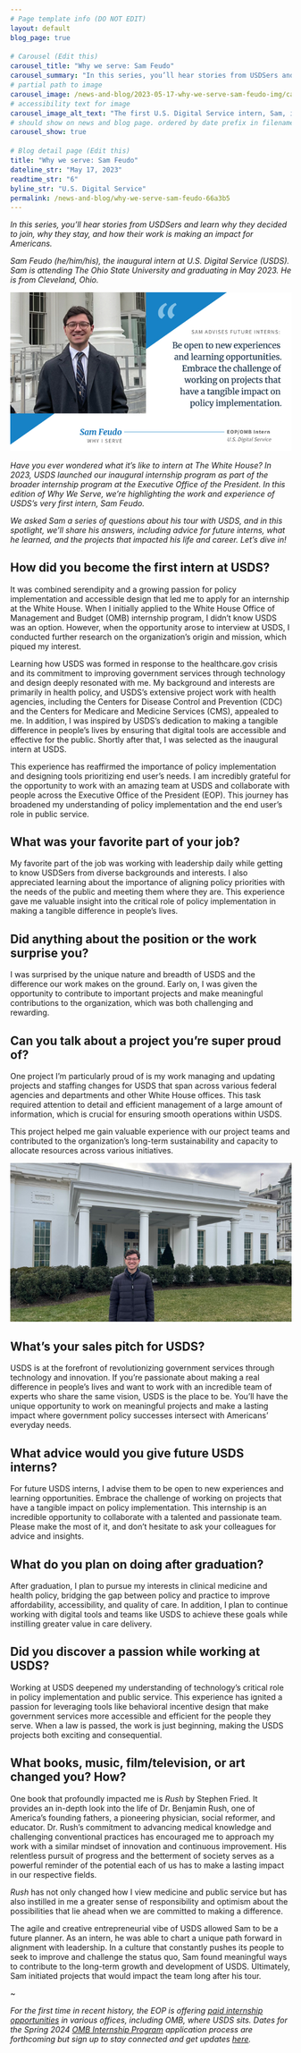 ```yaml
---
# Page template info (DO NOT EDIT)
layout: default
blog_page: true

# Carousel (Edit this)
carousel_title: "Why we serve: Sam Feudo"
carousel_summary: "In this series, you’ll hear stories from USDSers and learn why they decided to join, why they stay, and how their work is making an impact for Americans."
# partial path to image
carousel_image: /news-and-blog/2023-05-17-why-we-serve-sam-feudo-img/carousel-why-we-serve-feudo.jpg
# accessibility text for image
carousel_image_alt_text: "The first U.S. Digital Service intern, Sam, is standing in front of a U.S. government building."
# should show on news and blog page. ordered by date prefix in filename
carousel_show: true

# Blog detail page (Edit this)
title: "Why we serve: Sam Feudo"
dateline_str: "May 17, 2023"
readtime_str: "6"
byline_str: "U.S. Digital Service"
permalink: /news-and-blog/why-we-serve-sam-feudo-66a3b5
---
```


_In this series, you’ll hear stories from USDSers and learn why they decided to join, why they stay, and how their work is making an impact for Americans._

_Sam Feudo (he/him/his), the inaugural intern at U.S. Digital Service (USDS). Sam is attending The Ohio State University and graduating in May 2023. He is from Cleveland, Ohio._

![Text: Sam advises future interns: "Be open to new experiences and learning opprotunities. Embrace the challenge of working on projects that have a tangible impact on policy implementation. Photograph: The first U.S. Digital Service intern, Sam, standing in front of a U.S. government building.](2023-05-17-why-we-serve-sam-feudo-img/JWTb7w.png)

_Have you ever wondered what it’s like to intern at The White House? In 2023, USDS launched our inaugural internship
program as part of the broader internship program at the Executive Office of the President. In this edition of Why We
Serve, we’re highlighting the work and experience of USDS’s very first intern, Sam Feudo._

_We asked Sam a series of questions about his tour with USDS, and in this spotlight, we’ll share his answers, including
advice for future interns, what he learned, and the projects that impacted his life and career. Let’s dive in!_

## How did you become the first intern at USDS?

It was combined serendipity and a growing passion for policy implementation and accessible design that led me to apply
for an internship at the White House. When I initially applied to the White House Office of Management and Budget (OMB)
internship program, I didn’t know USDS was an option. However, when the opportunity arose to interview at USDS, I
conducted further research on the organization’s origin and mission, which piqued my interest.

Learning how USDS was formed in response to the healthcare.gov crisis and its commitment to improving government services through technology and design deeply resonated with me. My background and interests are primarily in health policy, and USDS’s extensive project work with health agencies, including the Centers for Disease Control and Prevention (CDC) and the Centers for Medicare and Medicine Services (CMS), appealed to me. In addition, I was inspired by USDS’s dedication to making a tangible difference in people’s lives by ensuring that digital tools are accessible and effective for the public. Shortly after that, I was selected as the inaugural intern at USDS.

This experience has reaffirmed the importance of policy implementation and designing tools prioritizing end user’s needs. I am incredibly grateful for the opportunity to work with an amazing team at USDS and collaborate with people across the Executive Office of the President (EOP). This journey has broadened my understanding of policy implementation and the end user’s role in public service.

## What was your favorite part of your job?

My favorite part of the job was working with leadership daily while getting to know USDSers from diverse backgrounds and interests. I also appreciated learning about the importance of aligning policy priorities with the needs of the public and meeting them where they are. This experience gave me valuable insight into the critical role of policy
implementation in making a tangible difference in people’s lives.

## Did anything about the position or the work surprise you?

I was surprised by the unique nature and breadth of USDS and the difference our work makes on the ground. Early on, I
was given the opportunity to contribute to important projects and make meaningful contributions to the organization,
which was both challenging and rewarding.

## Can you talk about a project you’re super proud of?

One project I’m particularly proud of is my work managing and updating projects and staffing changes for USDS that span
across various federal agencies and departments and other White House offices. This task required attention to detail
and efficient management of a large amount of information, which is crucial for ensuring smooth operations within USDS.

This project helped me gain valuable experience with our project teams and contributed to the organization’s long-term
sustainability and capacity to allocate resources across various initiatives.

![Photograph of USDS intern Sam Feudo standing in front of the West Wing of the White House.](2023-05-17-why-we-serve-sam-feudo-img/7MTRpQ.jpg)

## What’s your sales pitch for USDS?

USDS is at the forefront of revolutionizing government services through technology and innovation. If you’re passionate
about making a real difference in people’s lives and want to work with an incredible team of experts who share the same
vision, USDS is the place to be. You’ll have the unique opportunity to work on meaningful projects and make a lasting
impact where government policy successes intersect with Americans’ everyday needs.

## What advice would you give future USDS interns?

For future USDS interns, I advise them to be open to new experiences and learning opportunities. Embrace the challenge
of working on projects that have a tangible impact on policy implementation. This internship is an incredible
opportunity to collaborate with a talented and passionate team. Please make the most of it, and don’t hesitate to ask
your colleagues for advice and insights.

## What do you plan on doing after graduation?

After graduation, I plan to pursue my interests in clinical medicine and health policy, bridging the gap between policy
and practice to improve affordability, accessibility, and quality of care. In addition, I plan to continue working with
digital tools and teams like USDS to achieve these goals while instilling greater value in care delivery.

## Did you discover a passion while working at USDS?

Working at USDS deepened my understanding of technology’s critical role in policy implementation and public service.
This experience has ignited a passion for leveraging tools like behavioral incentive design that make government
services more accessible and efficient for the people they serve. When a law is passed, the work is just beginning,
making the USDS projects both exciting and consequential.

## What books, music, film/television, or art changed you? How?

One book that profoundly impacted me is _Rush_ by Stephen Fried. It provides an in-depth look into the life of Dr.
Benjamin Rush, one of America’s founding fathers, a pioneering physician, social reformer, and educator. Dr. Rush’s
commitment to advancing medical knowledge and challenging conventional practices has encouraged me to approach my work
with a similar mindset of innovation and continuous improvement. His relentless pursuit of progress and the betterment
of society serves as a powerful reminder of the potential each of us has to make a lasting impact in our respective
fields.

_Rush_ has not only changed how I view medicine and public service but has also instilled in me a greater sense of
responsibility and optimism about the possibilities that lie ahead when we are committed to making a difference.

The agile and creative entrepreneurial vibe of USDS allowed Sam to be a future planner. As an intern, he was able to
chart a unique path forward in alignment with leadership. In a culture that constantly pushes its people to seek to
improve and challenge the status quo, Sam found meaningful ways to contribute to the long-term growth and development of USDS. Ultimately, Sam initiated projects that would impact the team long after his tour.

~

_For the first time in recent history, the EOP is offering [paid internship opportunities](https://www.whitehouse.gov/get-involved/internships/) in various offices, including OMB, where USDS sits. Dates for the Spring 2024 [OMB Internship Program](https://www.whitehouse.gov/get-involved/internships/omb-internships/) application process are forthcoming but sign up to stay connected and get updates [here](https://www.whitehouse.gov/get-involved/internships/)._
